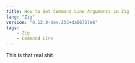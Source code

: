 ```yaml
---
title: How to Get Command Line Arguments in Zig
lang: "Zig"
version: "0.12.0-dev.255+da56727e6"
tags:
    - Zig
    - Command Line
---
```


This is that real shit